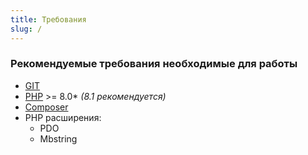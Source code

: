```yaml
---
title: Требования
slug: /
---
```


### Рекомендуемые требования необходимые для работы

* [GIT](https://git-scm.com/downloads/)
* [PHP](https://www.php.net/) >= 8.0* *(8.1 рекомендуется)*
* [Composer](https://getcomposer.org/download/)
* PHP расширения:
	 * PDO 
	 * Mbstring

